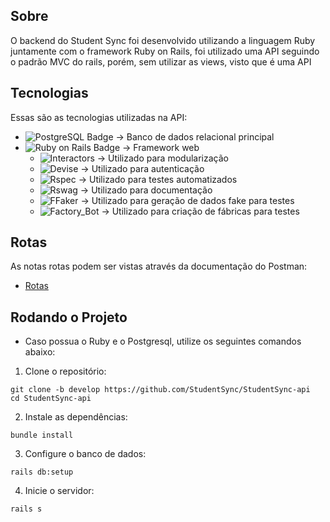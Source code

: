 ## Sobre
O backend do Student Sync foi desenvolvido utilizando a linguagem Ruby juntamente com o framework Ruby on Rails, foi utilizado uma API seguindo o padrão MVC do rails, porém, sem utilizar as views, visto que é uma API

## Tecnologias
Essas são as tecnologias utilizadas na API:
- ![PostgreSQL Badge](https://img.shields.io/badge/PostgreSQL-4169E1?logo=postgresql&logoColor=fff&style=for-the-badge) -> Banco de dados relacional principal
- ![Ruby on Rails Badge](https://img.shields.io/badge/Ruby%20on%20Rails-D30001?logo=rubyonrails&logoColor=fff&style=for-the-badge) -> Framework web
  - ![Interactors](https://img.shields.io/badge/interactors-%23CC342D.svg?style=for-the-badge&logo=rubygems&logoColor=white) -> Utilizado para modularização
  - ![Devise](https://img.shields.io/badge/devise-%23CC342D.svg?style=for-the-badge&logo=rubygems&logoColor=white) -> Utilizado para autenticação
  - ![Rspec](https://img.shields.io/badge/rspec-%23CC342D.svg?style=for-the-badge&logo=rubygems&logoColor=white) -> Utilizado para testes automatizados
  - ![Rswag](https://img.shields.io/badge/rswag-%23CC342D.svg?style=for-the-badge&logo=rubygems&logoColor=white) -> Utilizado para documentação
  - ![FFaker](https://img.shields.io/badge/ffaker-%23CC342D.svg?style=for-the-badge&logo=rubygems&logoColor=white) -> Utilizado para geração de dados fake para testes
  - ![Factory_Bot](https://img.shields.io/badge/factory_bot-%23CC342D.svg?style=for-the-badge&logo=rubygems&logoColor=white) -> Utilizado para criação de fábricas para testes
    
## Rotas
As notas rotas podem ser vistas através da documentação do Postman:
- [Rotas](https://documenter.getpostman.com/view/27353559/2s9YXfbPDt)
  
## Rodando o Projeto

- Caso possua o Ruby e o Postgresql, utilize os seguintes comandos abaixo:

1. Clone o repositório:
```
git clone -b develop https://github.com/StudentSync/StudentSync-api
cd StudentSync-api
```
2. Instale as dependências:

```
bundle install
```

3. Configure o banco de dados:

```
rails db:setup
```

4. Inicie o servidor:

```
rails s
```
